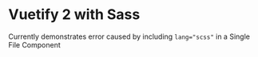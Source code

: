 # Vuetify 2 with Sass

Currently demonstrates error caused by including `lang="scss"` in a Single File Component
